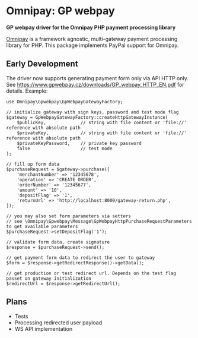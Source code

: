 # Omnipay: GP webpay

**GP webpay driver for the Omnipay PHP payment processing library**


[Omnipay](https://github.com/thephpleague/omnipay) is a framework agnostic, multi-gateway payment
processing library for PHP. This package implements PayPal support for Omnipay.

## Early Development
The driver now supports generating payment form only via API HTTP only. See https://www.gpwebpay.cz/downloads/GP_webpay_HTTP_EN.pdf for details.
Example:

```
use Omnipay\Gpwebpay\GpWebpayGatewayFactory;

// initialize gateway with sign keys, password and test mode flag
$gateway = GpWebpayGatewayFactory::createHttpGatewayInstance(
    $publicKey,             // string with file content or 'file://' reference with absolute path
    $privateKey,            // string with file content or 'file://' reference with absolute path
    $privateKeyPassword,    // private key password
    false                   // test mode
);

// fill up form data
$purchaseRequest = $gateway->purchase([
    'merchantNumber' => '12345678',
    'operation' => 'CREATE_ORDER',
    'orderNumber' => '12345677',
    'amount' => '10',
    'depositFlag' => '1',
    'returnUrl' => 'http://localhost:8000/gateway-return.php',
]);

// you may also set form parameters via setters
// see \Omnipay\Gpwebpay\Message\GpWebpayHttpPurchaseRequestParameters to get available parameters
$purchaseRequest->setDepositFlag('1');

// validate form data, create signature
$response = $purchaseRequest->send();

// get payment form data to redirect the user to gateway
$form = $response->getRedirectResponse()->getData();

// get production or test redirect url. Depends on the test flag passet on gateway initialization
$redirectUrl = $response->getRedirectUrl();
```

## Plans
+ Tests
+ Processing redirected user payload
+ WS API implementation
